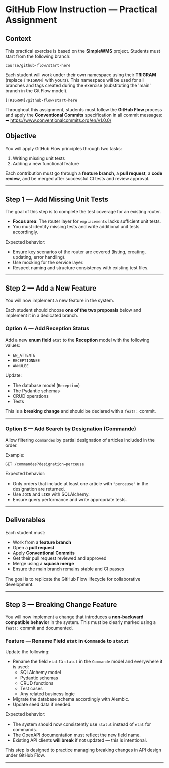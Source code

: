 # GitHub Flow Instruction — Practical Assignment

## Context

This practical exercise is based on the **SimpleWMS** project. Students must start from the following branch:

```
course/github-flow/start-here
```

Each student will work under their own namespace using their **TRIGRAM** (replace `[TRIGRAM]` with yours).
This namespace will be used for all branches and tags created during the exercise (substituting the 'main' branch in the Git Flow model).
```
[TRIGRAM]/github-flow/start-here
```

Throughout this assignment, students must follow the **GitHub Flow** process and apply the **Conventional Commits** specification in all commit messages:  
➡ https://www.conventionalcommits.org/en/v1.0.0/

## Objective

You will apply GitHub Flow principles through two tasks:
1. Writing missing unit tests
2. Adding a new functional feature

Each contribution must go through a **feature branch**, a **pull request**, a **code review**, and be merged after successful CI tests and review approval.

---

## Step 1 — Add Missing Unit Tests

The goal of this step is to complete the test coverage for an existing router.

- **Focus area**: The router layer for `emplacements` lacks sufficient unit tests.
- You must identify missing tests and write additional unit tests accordingly.

Expected behavior:
- Ensure key scenarios of the router are covered (listing, creating, updating, error handling).
- Use mocking for the service layer.
- Respect naming and structure consistency with existing test files.

---

## Step 2 — Add a New Feature

You will now implement a new feature in the system.

Each student should choose **one of the two proposals** below and implement it in a dedicated branch.

### Option A — Add Reception Status

Add a new **enum field** `etat` to the **Reception** model with the following values:
- `EN_ATTENTE`
- `RECEPTIONNEE`
- `ANNULEE`

Update:
- The database model (`Reception`)
- The Pydantic schemas
- CRUD operations
- Tests

This is a **breaking change** and should be declared with a `feat!:` commit.

---

### Option B — Add Search by Designation (Commande)

Allow filtering `commandes` by partial designation of articles included in the order.

Example:
```
GET /commandes?designation=perceuse
```

Expected behavior:
- Only orders that include at least one article with `"perceuse"` in the designation are returned.
- Use `JOIN` and `LIKE` with SQLAlchemy.
- Ensure query performance and write appropriate tests.

---

## Deliverables

Each student must:
- Work from a **feature branch**
- Open a **pull request**
- Apply **Conventional Commits**
- Get their pull request reviewed and approved
- Merge using a **squash merge**
- Ensure the main branch remains stable and CI passes

The goal is to replicate the GitHub Flow lifecycle for collaborative development.

---

## Step 3 — Breaking Change Feature

You will now implement a change that introduces a **non-backward compatible behavior** in the system. This must be clearly marked using a `feat!:` commit and documented.

### Feature — Rename Field `etat` in `Commande` to `statut`

Update the following:
- Rename the field `etat` to `statut` in the `Commande` model and everywhere it is used:
  - SQLAlchemy model
  - Pydantic schemas
  - CRUD functions
  - Test cases
  - Any related business logic
- Migrate the database schema accordingly with Alembic.
- Update seed data if needed.

Expected behavior:
- The system should now consistently use `statut` instead of `etat` for commands.
- The OpenAPI documentation must reflect the new field name.
- Existing API clients **will break** if not updated — this is intentional.

This step is designed to practice managing breaking changes in API design under GitHub Flow.

---